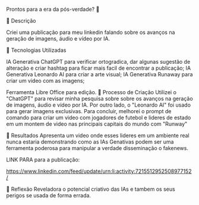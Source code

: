 Prontos para a era da pós-verdade? 🌌

📒 Descrição

Criei uma publicação para meu linkedin falando sobre os avanços na geração de imagens, áudio e vídeo por IA.

🤖 Tecnologias Utilizadas

IA Generativa ChatGPT para verificar ortogradica, dar algunas sugestão de alteração e criar hashtag para ficar mais facil de encontrar a publicação;
IA Generativa Leonardo AI para criar a arte visual;
IA Generativa Runaway para criar um video com as imagens;

Ferramenta Libre Office para edição.
🧐 Processo de Criação
Utilizei o "ChatGPT" para revisar minha pesquisa sobre sobre os avanços na geração de imagens, áudio e vídeo por IA. Por outro lado, o "Leonardo AI" foi usado para gerar imagens exclusivas. Para concluir, melhorei o prompt de comando para criar um video com jogadores de futebol e lideres de estado em um montem de video nas principais capitais do mundo com "Runway"

🚀 Resultados
Apresenta um video onde esses lideres em um ambiente real nunca estaria demonstrando como as IAs Genativas podem ser uma ferramenta poderosa para manipular a verdade disseminação o fakenews. 

LINK PARA para a publicação:

https://www.linkedin.com/feed/update/urn:li:activity:7215512952508977152/

💭 Reflexão
Reveladora  o potencial criativo das IAs e tambem os seus perigos se usada de forma errada.
